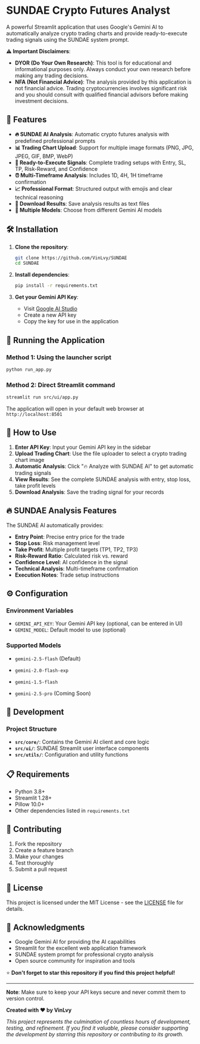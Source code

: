 # SUNDAE Crypto Futures Analyst

A powerful Streamlit application that uses Google's Gemini AI to automatically analyze crypto trading charts and provide ready-to-execute trading signals using the SUNDAE system prompt.

**⚠️ Important Disclaimers**:

- **DYOR (Do Your Own Research)**: This tool is for educational and informational purposes only. Always conduct your own research before making any trading decisions.
- **NFA (Not Financial Advice)**: The analysis provided by this application is not financial advice. Trading cryptocurrencies involves significant risk and you should consult with qualified financial advisors before making investment decisions.

## 🚀 Features

- **🔥 SUNDAE AI Analysis**: Automatic crypto futures analysis with predefined professional prompts
- **📊 Trading Chart Upload**: Support for multiple image formats (PNG, JPG, JPEG, GIF, BMP, WebP)
- **🎯 Ready-to-Execute Signals**: Complete trading setups with Entry, SL, TP, Risk-Reward, and Confidence
- **⏰ Multi-Timeframe Analysis**: Includes 1D, 4H, 1H timeframe confirmation
- **📈 Professional Format**: Structured output with emojis and clear technical reasoning
- **💾 Download Results**: Save analysis results as text files
- **🔧 Multiple Models**: Choose from different Gemini AI models

## 🛠️ Installation

1. **Clone the repository**:

   ```bash
   git clone https://github.com/VinLvy/SUNDAE
   cd SUNDAE
   ```

2. **Install dependencies**:

   ```bash
   pip install -r requirements.txt
   ```

3. **Get your Gemini API Key**:
   - Visit [Google AI Studio](https://makersuite.google.com/app/apikey)
   - Create a new API key
   - Copy the key for use in the application

## 🚀 Running the Application

### Method 1: Using the launcher script

```bash
python run_app.py
```

### Method 2: Direct Streamlit command

```bash
streamlit run src/ui/app.py
```

The application will open in your default web browser at `http://localhost:8501`

## 📱 How to Use

1. **Enter API Key**: Input your Gemini API key in the sidebar
2. **Upload Trading Chart**: Use the file uploader to select a crypto trading chart image
3. **Automatic Analysis**: Click "🔥 Analyze with SUNDAE AI" to get automatic trading signals
4. **View Results**: See the complete SUNDAE analysis with entry, stop loss, take profit levels
5. **Download Analysis**: Save the trading signal for your records

## 🔥 SUNDAE Analysis Features

The SUNDAE AI automatically provides:

- **Entry Point**: Precise entry price for the trade
- **Stop Loss**: Risk management level
- **Take Profit**: Multiple profit targets (TP1, TP2, TP3)
- **Risk-Reward Ratio**: Calculated risk vs. reward
- **Confidence Level**: AI confidence in the signal
- **Technical Analysis**: Multi-timeframe confirmation
- **Execution Notes**: Trade setup instructions

## ⚙️ Configuration

### Environment Variables

- `GEMINI_API_KEY`: Your Gemini API key (optional, can be entered in UI)
- `GEMINI_MODEL`: Default model to use (optional)

### Supported Models

- `gemini-2.5-flash` (Default)
- `gemini-2.0-flash-exp`
- `gemini-1.5-flash`

- `gemini-2.5-pro` (Coming Soon)

## 🔧 Development

### Project Structure

- **`src/core/`**: Contains the Gemini AI client and core logic
- **`src/ui/`**: SUNDAE Streamlit user interface components
- **`src/utils/`**: Configuration and utility functions

## 📋 Requirements

- Python 3.8+
- Streamlit 1.28+
- Pillow 10.0+
- Other dependencies listed in `requirements.txt`

## 🤝 Contributing

1. Fork the repository
2. Create a feature branch
3. Make your changes
4. Test thoroughly
5. Submit a pull request

## 📄 License

This project is licensed under the MIT License - see the [LICENSE](LICENSE) file for details.

## 🙏 Acknowledgments

- Google Gemini AI for providing the AI capabilities
- Streamlit for the excellent web application framework
- SUNDAE system prompt for professional crypto analysis
- Open source community for inspiration and tools

⭐ **Don't forget to star this repository if you find this project helpful!**

---

**Note**: Make sure to keep your API keys secure and never commit them to version control.

**Created with ❤️ by VinLvy**

_This project represents the culmination of countless hours of development, testing, and refinement. If you find it valuable, please consider supporting the development by starring this repository or contributing to its growth._
